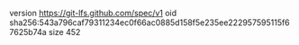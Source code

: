 version https://git-lfs.github.com/spec/v1
oid sha256:543a796caf79311234ec0f66ac0885d158f5e235ee222957595115f67625b74a
size 452
